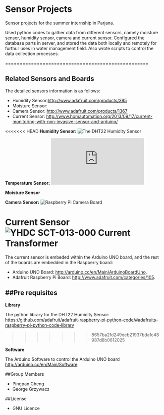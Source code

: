 Sensor Projects
================================================

Sensor projects for the summer internship in Parjana. 

Used python codes to gather data from different sensors, namely moisture sensor, humidity sensor, camera and current sensor. Configured the database parts in server, and stored the data both locally and remotely for furthur uses in water management field. Also wrote scripts to control the data collection processes.


==================================================

Related Sensors and Boards
------------------------------
The detailed sensors information is as follows:

* Humidity Sensor:http://www.adafruit.com/products/385
* Moisture Sensor: 
* Camera Sensor: http://www.adafruit.com/products/1367
* Current Sensor:  http://www.homautomation.org/2013/09/17/current-monitoring-with-non-invasive-sensor-and-arduino/

<<<<<<< HEAD
**Humidity Sensor:** 
![The DHT22 Humidity Sensor](http://www.adafruit.com/products/385)

**Temperature Sensor:**
![Raspberry Pi DS18B20 Temperature Sensing](https://learn.adafruit.com/downloads/pdf/adafruits-raspberry-pi-lesson-11-ds18b20-temperature-sensing.pdf)

**Moisture Sensor**

**Camera Sensor:** 
![Raspberry Pi Camera Board](http://www.adafruit.com/products/1367)

**Current Sensor** 
![YHDC SCT-013-000 Current Transformer](http://openenergymonitor.org/emon/buildingblocks/report-yhdc-sct-013-000-current-transformer)
=======
The current sensor is embeded within the Arduino UNO board, and the rest of the boards are embedded in the Raspberry board: 

* Arduino UNO Board: http://arduino.cc/en/Main/ArduinoBoardUno. 
* Adafruit Raspberry Pi Board: http://www.adafruit.com/categories/105.

##Pre requisites
-----------------------------------------
**Library**

The python library for the DHT22 Humidity Sensor: https://github.com/adafruit/adafruit-raspberry-pi-python-code/#adafruits-raspberry-pi-python-code-library
>>>>>>> 8657ba2fd249eeb21937bdafc48987d8b0612025

**Software**

The Arduino Software to control the Arduino UNO board
http://arduino.cc/en/Main/Software

##Group Members
* Pingpan Cheng
* George Grzywacz

##License
* GNU Licence
